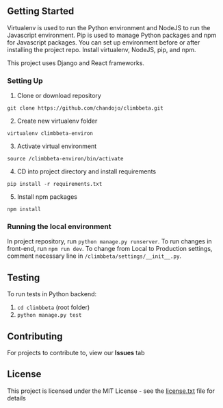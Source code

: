 ## Getting Started

Virtualenv is used to run the Python environment and NodeJS to run the Javascript environment. Pip is used to manage Python packages and npm for Javascript packages. You can set up environment before or after installing the project repo. Install virtualenv, NodeJS, pip, and npm.

This project uses Django and React frameworks.

### Setting Up

1. Clone or download repository

  `git clone https://github.com/chandojo/climbbeta.git`

2. Create new virtualenv folder

  `virtualenv climbbeta-environ`

3. Activate virtual environment

  `source /climbbeta-environ/bin/activate`

4. CD into project directory and install requirements

  `pip install -r requirements.txt`

5. Install npm packages

  `npm install`


### Running the local environment

In project repository, run `python manage.py runserver`.  To run changes in front-end, run `npm run dev`. To change from Local to Production settings, comment necessary line in `/climbbeta/settings/__init__.py`.

## Testing
To run tests in Python backend:
1. `cd climbbeta` (root folder)
2. `python manage.py test`

## Contributing

For projects to contribute to, view our **Issues** tab


## License

This project is licensed under the MIT License - see the [license.txt](license.txt) file for details
